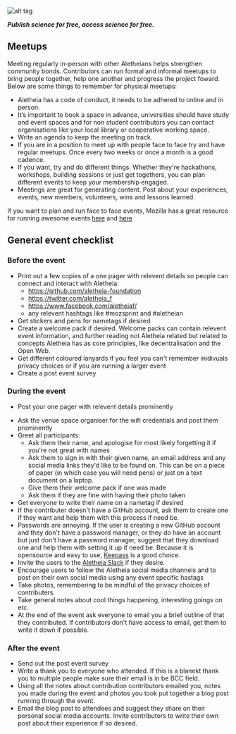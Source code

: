![alt tag](https://cloud.githubusercontent.com/assets/24201238/24583976/ced4c43e-179f-11e7-9c40-c0988c346f55.png)

_**Publish science for free, access science for free.**_

## Meetups
Meeting regularly in-person with other Aletheians helps strengthen community bonds. Contributors can run formal and informal meetups to bring people together, help one another and progress the project foward. Below are some things to remember for physical meetups:

* Aletheia has a code of conduct, it needs to be adhered to online and in person.
* It’s important to book a space in advance, universities should have study and event spaces and for non student contributors you can contact organisations like your local library or cooperative working space.
* Write an agenda to keep the meeting on track. 
* If you are in a position to meet up with people face to face try and have regular meetups. Once every two weeks or once a month is a good cadence. 
* If you want, try and do different things. Whether they're hackathons, workshops, building sessions or just get togethers, you can plan different events to keep your membership engaged. 
* Meetings are great for generating content. Post about your experiences, events, new members, volunteers, wins and lessons learned. 

If you want to plan and run face to face events, Mozilla has a great resource for running awesome events [here](https://mozilla.github.io/open-leadership-training-series/articles/running-awesome-community-events/designing-an-open-event/) and [here](https://mozillascience.github.io/working-open-workshop/sprints_events/)

## General event checklist

### Before the event

- Print out a few copies of a one pager with relevent details so people can connect and interact with Aletheia:
  - https://github.com/aletheia-foundation
  - https://twitter.com/aletheia_f
  - https://www.facebook.com/aletheiaf/
  - any relevent hashtags like #mozsprint and #aletheian
- Get stickers and pens for nametags if desired
- Create a welcome pack if desired. Welcome packs can contain relevent event information, and further reading not Aletheia related but related to concepts Aletheia has as core principles, like decentralisation and the Open Web.
- Get different coloured lanyards if you feel you can't remember inidivuals privacy choices or if you are running a larger event
- Create a post event survey

### During the event

- Post your one pager with relevent details prominently
* Ask the venue space organiser for the wifi credentials and post them prominently
* Greet all participants:
  - Ask them their name, and apologise for most likely forgetting it if you're not great with names
  - Ask them to sign in with their given name, an email address and any social media links they'd like to be found on. This can be on a piece of paper (in which case you will need pens) or just on a text document on a laptop.
  - Give them their welcome pack if one was made
  - Ask them if they are fine with having their photo taken
* Get everyone to write their name on a nametag if desired
* If the contributer doesn't have a GitHub account, ask them to create one if they want and help them with this process if need be.
* Passwords are annoying. If the user is creating a new GitHub account and they don't have a password manager, or they do have an account but just don't have a password manager, suggest that they download one and help them with setting it up if need be. Because it is opensource and easy to use, [Keepass](http://keepass.info/) is a good choice.
* Invite the users to the [Aletheia Slack](https://aletheiafoundation.slack.com/) if they desire.
* Encourage users to follow the Aletheia social media channels and to post on their own social media using any event specific hastags
* Take photos, remembering to be mindful of the privacy choices of contributers
* Take general notes about cool things happening, interesting goings on etc.
* At the end of the event ask everyone to email you a brief outline of that they contributed. If contributors don't have access to email, get them to write it down if possible.

### After the event

* Send out the post event survey
* Write a thank you to everyone who attended. If this is a blanekt thank you to multiple people make sure their email is in be BCC field. 
* Using all the notes about contribution contributors emailed you, notes you made during the event and photos you took put together a blog post running through the event.
* Email the blog post to attendees and suggest they share on their personal social media accounts. Invite contributors to write their own post about their experience if so desired.
